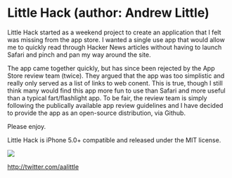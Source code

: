 Little Hack (author: Andrew Little)
================================================

Little Hack started as a weekend project to create an application that I felt was missing from the app store.  I wanted a single use app that would allow me to quickly read through Hacker News articles without having to launch Safari and pinch and pan my way around the site.

The app came together quickly, but has since been rejected by the App Store review team (twice).  They argued that the app was too simplistic and really only served as a list of links to web conent.  This is true, though I still think many would find this app more fun to use than Safari and more useful than a typical fart/flashlight app.  To be fair, the review team is simply following the publically available app review guidelines and I have decided to provide the app as an open-source distribution, via Github.

Please enjoy.

Little Hack is iPhone 5.0+ compatible and released under the MIT license.

[![](http://dl.dropbox.com/u/6148369/screenshots/hackernews_screen.png)](http://dl.dropbox.com/u/6148369/screenshots/hackernews_screen.png)

http://twitter.com/aalittle
